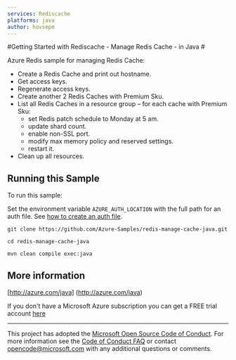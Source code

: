 ```yaml
---
services: Rediscache
platforms: java
author: hovsepm
---
```


#Getting Started with Rediscache - Manage Redis Cache - in Java #


  Azure Redis sample for managing Redis Cache:
   - Create a Redis Cache and print out hostname.
   - Get access keys.
   - Regenerate access keys.
   - Create another 2 Redis Caches with Premium Sku.
   - List all Redis Caches in a resource group – for each cache with Premium Sku:
      - set Redis patch schedule to Monday at 5 am.
      - update shard count.
      - enable non-SSL port.
      - modify max memory policy and reserved settings.
      - restart it.
   - Clean up all resources.
 

## Running this Sample ##

To run this sample:

Set the environment variable `AZURE_AUTH_LOCATION` with the full path for an auth file. See [how to create an auth file](https://github.com/Azure/azure-sdk-for-java/blob/master/AUTH.md).

    git clone https://github.com/Azure-Samples/redis-manage-cache-java.git

    cd redis-manage-cache-java

    mvn clean compile exec:java

## More information ##

[http://azure.com/java] (http://azure.com/java)

If you don't have a Microsoft Azure subscription you can get a FREE trial account [here](http://go.microsoft.com/fwlink/?LinkId=330212)

---

This project has adopted the [Microsoft Open Source Code of Conduct](https://opensource.microsoft.com/codeofconduct/). For more information see the [Code of Conduct FAQ](https://opensource.microsoft.com/codeofconduct/faq/) or contact [opencode@microsoft.com](mailto:opencode@microsoft.com) with any additional questions or comments.